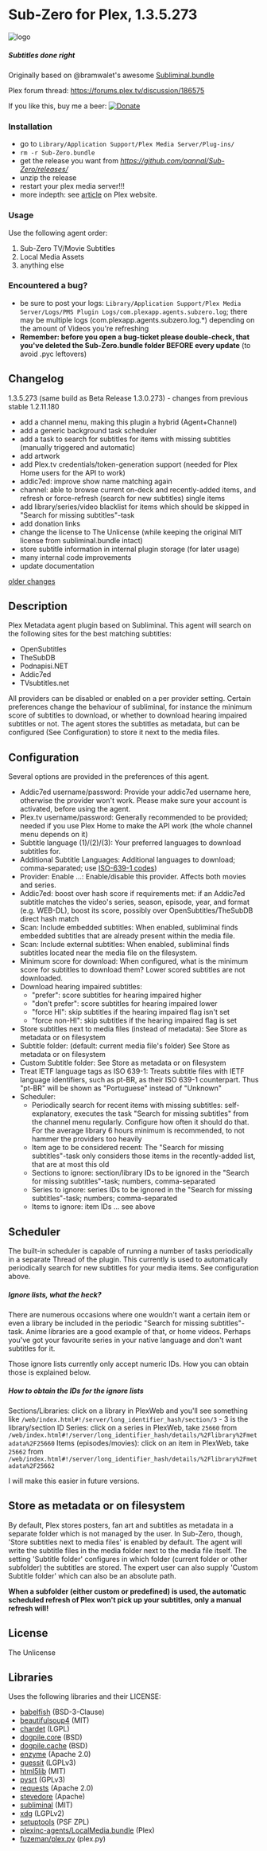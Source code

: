Sub-Zero for Plex, 1.3.5.273
=================

![logo](https://raw.githubusercontent.com/pannal/Sub-Zero/master/Contents/Resources/subzero.gif)

##### Subtitles done right
Originally based on @bramwalet's awesome [Subliminal.bundle](https://github.com/bramwalet/Subliminal.bundle)

Plex forum thread: https://forums.plex.tv/discussion/186575

If you like this, buy me a beer: [![Donate](https://www.paypalobjects.com/en_US/i/btn/btn_donate_LG.gif)](https://www.paypal.com/cgi-bin/webscr?cmd=_s-xclick&hosted_button_id=G9VKR2B8PMNKG)

### Installation
* go to ```Library/Application Support/Plex Media Server/Plug-ins/```
* ```rm -r Sub-Zero.bundle```
* get the release you want from *https://github.com/pannal/Sub-Zero/releases/*
* unzip the release
* restart your plex media server!!!
* more indepth: see [article](https://support.plex.tv/hc/en-us/articles/201187656-How-do-I-manually-install-a-channel-) on Plex website. 

### Usage
Use the following agent order:

1. Sub-Zero TV/Movie Subtitles
2. Local Media Assets
3. anything else

### Encountered a bug?
* be sure to post your logs: ```Library/Application Support/Plex Media Server/Logs/PMS Plugin Logs/com.plexapp.agents.subzero.log```; there may be multiple logs (com.plexapp.agents.subzero.log.*) depending on the amount of Videos you're refreshing
* **Remember: before you open a bug-ticket please double-check, that you've deleted the Sub-Zero.bundle folder BEFORE every update** (to avoid .pyc leftovers)

## Changelog
1.3.5.273 (same build as Beta Release 1.3.0.273) - changes from previous stable 1.2.11.180
- add a channel menu, making this plugin a hybrid (Agent+Channel)
- add a generic background task scheduler
- add a task to search for subtitles for items with missing subtitles (manually triggered and automatic)
- add artwork
- add Plex.tv credentials/token-generation support (needed for Plex Home users for the API to work)
- addic7ed: improve show name matching again
- channel: able to browse current on-deck and recently-added items, and refresh or force-refresh (search for new subtitles) single items
- add library/series/video blacklist for items which should be skipped in "Search for missing subtitles"-task
- add donation links
- change the license to The Unlicense (while keeping the original MIT license from subliminal.bundle intact)
- store subtitle information in internal plugin storage (for later usage)
- many internal code improvements
- update documentation

[older changes](CHANGELOG.md)


Description
------------

Plex Metadata agent plugin based on Subliminal. This agent will search on the following sites for the best matching subtitles:
- OpenSubtitles
- TheSubDB
- Podnapisi.NET
- Addic7ed
- TVsubtitles.net

All providers can be disabled or enabled on a per provider setting. Certain preferences change the behaviour of subliminal, for instance the minimum score of subtitles to download, or whether to download hearing impaired subtitles or not. The agent stores the subtitles as metadata, but can be configured (See Configuration) to store it next to the media files. 


Configuration 
-------------
Several options are provided in the preferences of this agent. 
* Addic7ed username/password: Provide your addic7ed username here, otherwise the provider won't work. Please make sure your account is activated, before using the agent.
* Plex.tv username/password: Generally recommended to be provided; needed if you use Plex Home to make the API work (the whole channel menu depends on it)
* Subtitle language (1)/(2)/(3): Your preferred languages to download subtitles for. 
* Additional Subtitle Languages: Additional languages to download; comma-separated; use [ISO-639-1 codes](https://en.wikipedia.org/wiki/List_of_ISO_639-1_codes))
* Provider: Enable ...: Enable/disable this provider. Affects both movies and series. 
* Addic7ed: boost over hash score if requirements met: if an Addic7ed subtitle matches the video's series, season, episode, year, and format (e.g. WEB-DL), boost its score, possibly over OpenSubtitles/TheSubDB direct hash match
* Scan: Include embedded subtitles: When enabled, subliminal finds embedded subtitles that are already present within the media file. 
* Scan: Include external subtitles: When enabled, subliminal finds subtitles located near the media file on the filesystem.
* Minimum score for download: When configured, what is the minimum score for subtitles to download them? Lower scored subtitles are not downloaded.
* Download hearing impaired subtitles: 
  * "prefer": score subtitles for hearing impaired higher
  * "don't prefer": score subtitles for hearing impaired lower
  * "force HI": skip subtitles if the hearing impaired flag isn't set
  * "force non-HI": skip subtitles if the hearing impaired flag is set
* Store subtitles next to media files (instead of metadata): See Store as metadata or on filesystem
* Subtitle folder: (default: current media file's folder) See Store as metadata or on filesystem
* Custom Subtitle folder: See Store as metadata or on filesystem 
* Treat IETF language tags as ISO 639-1: Treats subtitle files with IETF language identifiers, such as pt-BR, as their ISO 639-1 counterpart. Thus "pt-BR" will be shown as "Portuguese" instead of "Unknown"
* Scheduler: 
  * Periodically search for recent items with missing subtitles: self-explanatory, executes the task "Search for missing subtitles" from the channel menu regularly. Configure how often it should do that. For the average library 6 hours minimum is recommended, to not hammer the providers too heavily
  * Item age to be considered recent: The "Search for missing subtitles"-task only considers those items in the recently-added list, that are at most this old
  * Sections to ignore: section/library IDs to be ignored in the "Search for missing subtitles"-task; numbers, comma-separated
  * Series to ignore: series IDs to be ignored in the "Search for missing subtitles"-task; numbers; comma-separated
  * Items to ignore: item IDs ... see above


Scheduler
---------------------------------------
The built-in scheduler is capable of running a number of tasks periodically in a separate Thread of the plugin.
This currently is used to automatically periodically search for new subtitles for your media items.
See configuration above.

##### Ignore lists, what the heck?
There are numerous occasions where one wouldn't want a certain item or even a library be included in the periodic "Search for missing subtitles"-task.
Anime libraries are a good example of that, or home videos. Perhaps you've got your favourite series in your native language and don't want subtitles for it.

Those ignore lists currently only accept numeric IDs. How you can obtain those is explained below.


##### How to obtain the IDs for the ignore lists
Sections/Libraries: click on a library in PlexWeb and you'll see something like `/web/index.html#!/server/long_identifier_hash/section/3` - 3 is the library/section ID
Series: click on a series in PlexWeb, take `25660` from `/web/index.html#!/server/long_identifier_hash/details/%2Flibrary%2Fmetadata%2F25660`
Items (episodes/movies): click on an item in PlexWeb, take `25662` from `/web/index.html#!/server/long_identifier_hash/details/%2Flibrary%2Fmetadata%2F25662`

I will make this easier in future versions.


Store as metadata or on filesystem
----------------------------------
By default, Plex stores posters, fan art and subtitles as metadata in a separate folder which is not managed by the user. 
In Sub-Zero, though, 'Store subtitles next to media files' is enabled by default.
The agent will write the subtitle files in the media folder next to the media file itself. 
The setting 'Subtitle folder' configures in which folder (current folder or other subfolder) the subtitles are stored. The expert user can also supply 'Custom Subtitle folder' which can also be an absolute path.

**When a subfolder (either custom or predefined) is used, the automatic scheduled refresh of Plex won't pick up your subtitles, only a manual refresh will!**

License
-------
The Unlicense

Libraries
---------
Uses the following libraries and their LICENSE:
- [babelfish](https://pypi.python.org/pypi/babelfish/) (BSD-3-Clause)
- [beautifulsoup4](https://pypi.python.org/pypi/beautifulsoup4/) (MIT)
- [chardet](https://pypi.python.org/pypi/chardet/) (LGPL)
- [dogpile.core](https://pypi.python.org/pypi/dogpile.core/) (BSD)
- [dogpile.cache](https://pypi.python.org/pypi/dogpile.cache/) (BSD)
- [enzyme](https://pypi.python.org/pypi/enzyme/) (Apache 2.0)
- [guessit](https://pypi.python.org/pypi/guessit/) (LGPLv3)
- [html5lib](https://pypi.python.org/pypi/html5lib/) (MIT)
- [pysrt](https://pypi.python.org/pypi/pysrt/) (GPLv3)
- [requests](https://pypi.python.org/pypi/requests/) (Apache 2.0)
- [stevedore](https://pypi.python.org/pypi/stevedore/) (Apache)
- [subliminal](https://pypi.python.org/pypi/subliminal/) (MIT)
- [xdg](https://pypi.python.org/pypi/pyxdg/) (LGPLv2)
- [setuptools](https://pypi.python.org/pypi/setuptools/) (PSF ZPL)
- [plexinc-agents/LocalMedia.bundle](https://github.com/plexinc-agents/LocalMedia.bundle) (Plex)
- [fuzeman/plex.py](https://github.com/fuzeman/plex.py) (plex.py)
